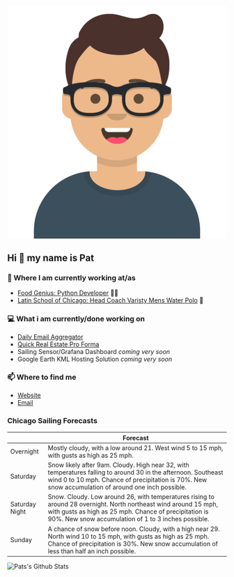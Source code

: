 [![Social banner for p-j-falconer](https://raw.githubusercontent.com/P-J-FALCONER/P-J-FALCONER/master/assets/avataaars.svg)](https://patfalconer.com/)
## Hi :wave: my name is Pat

### 💼 Where I am currently working at/as
- [Food Genius: Python Developer](https://getfoodgenius.com/) 🍔🐍
- [Latin School of Chicago: Head Coach Varisty Mens Water Polo](https://www.latinschool.org/) 🤽


### 💻 What i am currently/done working on
 - [Daily Email Aggregator](https://github.com/P-J-FALCONER/dott_daily_mail)
 - [Quick Real Estate Pro Forma](https://github.com/P-J-FALCONER/henry)
 - Sailing Sensor/Grafana Dashboard *coming very soon*
 - Google Earth KML Hosting Solution *coming very soon*

### 📫 Where to find me
 - [Website](https://patfalconer.com/)
 - [Email](mailto:patrick.j.falconer@gmail.com)


### Chicago Sailing Forecasts
|   | Forecast  |
|---|---|
| Overnight | Mostly cloudy, with a low around 21. West wind 5 to 15 mph, with gusts as high as 25 mph. |
| Saturday | Snow likely after 9am. Cloudy. High near 32, with temperatures falling to around 30 in the afternoon. Southeast wind 0 to 10 mph. Chance of precipitation is 70%. New snow accumulation of around one inch possible. |
| Saturday Night | Snow. Cloudy. Low around 26, with temperatures rising to around 28 overnight. North northeast wind around 15 mph, with gusts as high as 25 mph. Chance of precipitation is 90%. New snow accumulation of 1 to 3 inches possible. |
| Sunday | A chance of snow before noon. Cloudy, with a high near 29. North wind 10 to 15 mph, with gusts as high as 25 mph. Chance of precipitation is 30%. New snow accumulation of less than half an inch possible. |

![Pats's Github Stats](https://github-readme-stats.vercel.app/api?username=p-j-falconer&show_icons=true&theme=radical)
